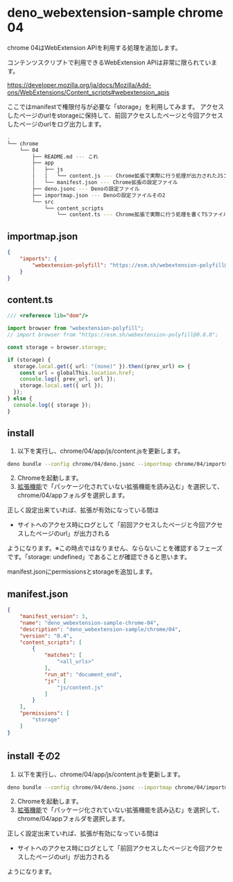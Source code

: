 # deno_webextension-sample chrome 04

chrome 04はWebExtension APIを利用する処理を追加します。

コンテンツスクリプトで利用できるWebExtension APIは非常に限られています。

https://developer.mozilla.org/ja/docs/Mozilla/Add-ons/WebExtensions/Content_scripts#webextension_apis

ここではmanifestで権限付与が必要な「storage」を利用してみます。
アクセスしたページのurlをstorageに保持して、前回アクセスしたページと今回アクセスしたページのurlをログ出力します。

```bash
.
└── chrome
    └── 04
        ├── README.md --- これ
        ├── app
        │   ├── js
        │   │   └── content.js --- Chrome拡張で実際に行う処理が出力されたJSファイル
        │   └── manifest.json --- Chrome拡張の設定ファイル
        ├── deno.jsonc --- Denoの設定ファイル
        ├── importmap.json --- Denoの設定ファイルその2
        └── src
            └── content_scripts
                └── content.ts --- Chrome拡張で実際に行う処理を書くTSファイル
```

## importmap.json

```json
{
    "imports": {
        "webextension-polyfill": "https://esm.sh/webextension-polyfill@0.8.0"
    }
}
```

## content.ts

```ts
/// <reference lib="dom"/>

import browser from "webextension-polyfill";
// import browser from "https://esm.sh/webextension-polyfill@0.8.0";

const storage = browser.storage;

if (storage) {
  storage.local.get({ url: "(none)" }).then((prev_url) => {
    const url = globalThis.location.href;
    console.log({ prev_url, url });
    storage.local.set({ url });
  });
} else {
  console.log({ storage });
}
```

## install

1. 以下を実行し、chrome/04/app/js/content.jsを更新します。
```bash
deno bundle --config chrome/04/deno.jsonc --importmap chrome/04/importmap.json chrome/04/src/content_scripts/content.ts chrome/04/app/js/content.js
```
2. Chromeを起動します。
3. [拡張機能](chrome://extensions/)で「パッケージ化されていない拡張機能を読み込む」を選択して、chrome/04/appフォルダを選択します。

正しく設定出来ていれば、拡張が有効になっている間は

* サイトへのアクセス時にログとして「前回アクセスしたページと今回アクセスしたページのurl」が出力される

ようになります。※この時点ではなりません、ならないことを確認するフェーズです。「storage: undefined」であることが確認できると思います。

manifest.jsonにpermissionsとstorageを追加します。

## manifest.json

```json
{
    "manifest_version": 3,
    "name": "deno_webextension-sample-chrome-04",
    "description": "deno_webextension-sample/chrome/04",
    "version": "0.4",
    "content_scripts": [
        {
            "matches": [
                "<all_urls>"
            ],
            "run_at": "document_end",
            "js": [
                "js/content.js"
            ]
        }
    ],
    "permissions": [
        "storage"
    ]
}
```


## install その2

1. 以下を実行し、chrome/04/app/js/content.jsを更新します。
```bash
deno bundle --config chrome/04/deno.jsonc --importmap chrome/04/importmap.json chrome/04/src/content_scripts/content.ts chrome/04/app/js/content.js
```
2. Chromeを起動します。
3. [拡張機能](chrome://extensions/)で「パッケージ化されていない拡張機能を読み込む」を選択して、chrome/04/appフォルダを選択します。

正しく設定出来ていれば、拡張が有効になっている間は

* サイトへのアクセス時にログとして「前回アクセスしたページと今回アクセスしたページのurl」が出力される

ようになります。